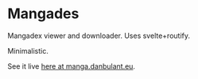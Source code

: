 # Mangades

Mangadex viewer and downloader. Uses svelte+routify.

Minimalistic.


See it live [here at manga.danbulant.eu](https://manga.danbulant.eu).
